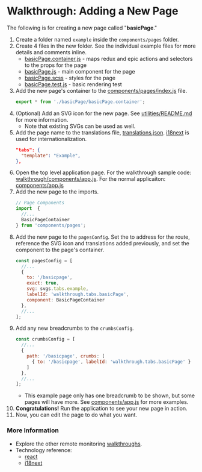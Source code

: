 Walkthrough: Adding a New Page
===========================

The following is for creating a new page called "**basicPage**."

1. Create a folder named `example` inside the `components/pages` folder.
1. Create 4 files in the new folder. See the individual example files for more details and comments inline.
    - [basicPage.container.js](/src/walkthrough/components/pages/basicPage/basicPage.container.js) - maps redux and epic actions and selectors to the props for the page
    - [basicPage.js](/src/walkthrough/components/pages/basicPage/basicPage.js) - main component for the page
    - [basicPage.scss](/src/walkthrough/components/pages/basicPage/basicPage.scss) - styles for the page
    - [basicPage.test.js](/src/walkthrough/components/pages/basicPage/basicPage.test.js) - basic rendering test
1. Add the new page's container to the [components/pages/index.js](/src/walkthrough/components/pages/index.js) file.
    ```js
    export * from './basicPage/basicPage.container';
    ```
1. (Optional)  Add an SVG icon for the new page. See [utilities/README.md](/src/utilities/README.md) for more information.
    - Note that existing SVGs can be used as well.
1. Add the page name to the translations file, [translations.json](../../public/locales/en/translations.json). [i18next][i18next] is used for internationalization.
    ```json
    "tabs": {
      "template": "Example",
    },
    ```
1. Open the top level application page. For the walkthrough sample code:  [walkthrough/components/app.js](/src/walkthrough/components/app.js). For the normal applicaiton: [components/app.js](/src/components/app.js)
1. Add the new page to the imports.
    ```javascript
    // Page Components
    import  {
      //...
      BasicPageContainer
    } from 'components/pages';
    ```
1. Add the new page to the `pagesConfig`. Set the to address for the route, reference the SVG icon and translations added previously, and set the component to the page's container.
    ```js
    const pagesConfig = [
      //...
      {
        to: '/basicpage',
        exact: true,
        svg: svgs.tabs.example,
        labelId: 'walkthrough.tabs.basicPage',
        component: BasicPageContainer
      },
      //...
    ];
    ```
1. Add any new breadcrumbs to the `crumbsConfig`.
      ```js
      const crumbsConfig = [
        //...
        {
          path: '/basicpage', crumbs: [
            { to: '/basicpage', labelId: 'walkthrough.tabs.basicPage' }
          ]
        },
        //...
      ];
      ```
      - This example page only has one breadcrumb to be shown, but some pages will have more. See [components/app.js](/src/components/app.js) for more examples.
1. **Congratulations!** Run the application to see your new page in action.
1. Now, you can edit the page to do what you want.

### More Information

- Explore the other remote monitoring [walkthroughs](README.md).
- Technology reference:
    - [react][react]
    - [i18next][i18next]



[ag-grid]: https://www.ag-grid.com/react-getting-started/
[i18next]: https://www.i18next.com/
[react]: https://reactjs.org/
[redux]: https://redux.js.org/
[redux-obs]: https://redux-observable.js.org
